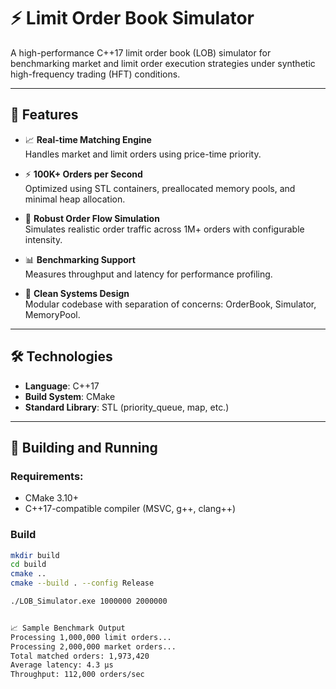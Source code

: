 # ⚡ Limit Order Book Simulator

A high-performance C++17 limit order book (LOB) simulator for benchmarking market and limit order execution strategies under synthetic high-frequency trading (HFT) conditions.

---

## 🚀 Features

- 📈 **Real-time Matching Engine**  
  Handles market and limit orders using price-time priority.

- ⚡ **100K+ Orders per Second**  
  Optimized using STL containers, preallocated memory pools, and minimal heap allocation.

- 🧪 **Robust Order Flow Simulation**  
  Simulates realistic order traffic across 1M+ orders with configurable intensity.

- 📊 **Benchmarking Support**  
  Measures throughput and latency for performance profiling.

- 🧠 **Clean Systems Design**  
  Modular codebase with separation of concerns: OrderBook, Simulator, MemoryPool.

---

## 🛠️ Technologies

- **Language**: C++17  
- **Build System**: CMake  
- **Standard Library**: STL (priority_queue, map, etc.)

---

## 🔧 Building and Running

### Requirements:
- CMake 3.10+
- C++17-compatible compiler (MSVC, g++, clang++)

### Build

```bash
mkdir build
cd build
cmake ..
cmake --build . --config Release

./LOB_Simulator.exe 1000000 2000000


📈 Sample Benchmark Output
Processing 1,000,000 limit orders...
Processing 2,000,000 market orders...
Total matched orders: 1,973,420
Average latency: 4.3 µs
Throughput: 112,000 orders/sec


